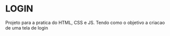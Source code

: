 # LOGIN
 Projeto para a pratica do HTML, CSS e JS. Tendo como o objetivo a criacao de uma tela de login

